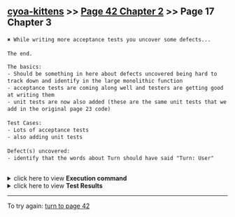 ## [cyoa-kittens](../page-0/README.md) >> [Page 42 Chapter 2](../page-42/README.md) >> Page 17 Chapter 3

```
✖ While writing more acceptance tests you uncover some defects...

The end.
```

```
The basics:
- Should be something in here about defects uncovered being hard to track down and identify in the large monolithic function
- acceptance tests are coming along well and testers are getting good at writing them
- unit tests are now also added (these are the same unit tests that we add in the original page 23 code)

Test Cases:
- Lots of acceptance tests
- also adding unit tests

Defect(s) uncovered:
- identify that the words about Turn should have said "Turn: User"


```

<details>
    <summary>click here to view <b>Execution command</b></summary>

    ./execute.sh
</details>


<details>
    <summary>click here to view <b>Test Results</b></summary>
    <img width="50%" src="assets/results.png"/>
    <img width="33%" src="assets/results1.png"/>
</details>

<hr>

To try again: [turn to page 42](../page-42/README.md)
